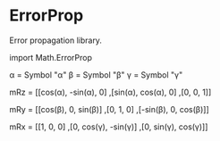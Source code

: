 ErrorProp
=========

Error propagation library.

  import Math.ErrorProp

  α = Symbol "α"
  β = Symbol "β"
  γ = Symbol "γ"

  mRz = [[cos(α), -sin(α), 0]
        ,[sin(α),  cos(α), 0]
        ,[0,       0,      1]]

  mRy = [[cos(β),  0,      sin(β)]
      	,[0,       1,      0]
	,[-sin(β), 0,      cos(β)]]

  mRx = [[1,       0,      0]
      	,[0,       cos(γ), -sin(γ)]
	,[0,       sin(γ), cos(γ)]]
